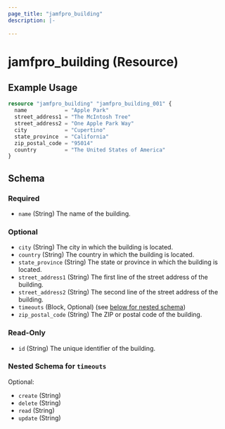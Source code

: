 ```yaml
---
page_title: "jamfpro_building"
description: |-
  
---
```


# jamfpro_building (Resource)


## Example Usage
```terraform
resource "jamfpro_building" "jamfpro_building_001" {
  name            = "Apple Park"
  street_address1 = "The McIntosh Tree"
  street_address2 = "One Apple Park Way"
  city            = "Cupertino"
  state_province  = "California"
  zip_postal_code = "95014"
  country         = "The United States of America"
}
```

<!-- schema generated by tfplugindocs -->
## Schema

### Required

- `name` (String) The name of the building.

### Optional

- `city` (String) The city in which the building is located.
- `country` (String) The country in which the building is located.
- `state_province` (String) The state or province in which the building is located.
- `street_address1` (String) The first line of the street address of the building.
- `street_address2` (String) The second line of the street address of the building.
- `timeouts` (Block, Optional) (see [below for nested schema](#nestedblock--timeouts))
- `zip_postal_code` (String) The ZIP or postal code of the building.

### Read-Only

- `id` (String) The unique identifier of the building.

<a id="nestedblock--timeouts"></a>
### Nested Schema for `timeouts`

Optional:

- `create` (String)
- `delete` (String)
- `read` (String)
- `update` (String)